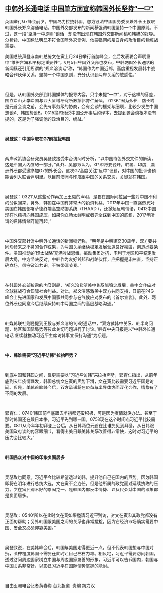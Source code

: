 <!--1623402640000-->
[中韩外长通电话 中国单方面宣称韩国外长坚持“一中”](https://www.rfa.org/mandarin/yataibaodao/hcm1-06112021051027.html)
------

<p>英国举行G7峰会前夕，中国尽力拉拢韩国。想方设法中国国务委员兼外长王毅跟韩国外长郑义溶通电话，中国外交部发布的新闻稿强调韩国坚持一个中国原则。不过，这一段“坚持一中原则”谈话，却没有出现在韩国外交部新闻稿和韩媒的报导。分析指，中国做法明显不符合国际外交惯例，他要强调的是自身的政治目的和统战需要。</p><p>美国总统拜登与南韩总统文在寅上月24日举行首脑峰会，会后发表联合声明重申“维护台海和平稳定重要性”。6月9日中国外交部也发布，中韩两国外长通话的新闻稿还引用所谓的“郑义溶谈话”称，“韩国作为中国近邻，高度重视发展韩中战略合作伙伴关系，坚持一个中国原则，充分认识到两岸关系的敏感性。”</p><p> </p><p>但是，从韩国外交部到韩国媒体的报导内容，只字未提“一中”，对于这样的落差，国立中山大学中国与亚太区域研究所教授郭育仁解读， 0236“因为外长、防长或是元首会谈之前，会先有事务级的协商，会有会谈的框架与细项，比较少发生中国想谈A、韩国想谈B。0315换句话说中国公开事后的译本，去提到这会谈根本没有提的，这是为了强调他的政治目的、统战。”</p><p> </p><p><strong>吴瑟致：中国争取在</strong><strong>G7</strong><strong>前拉拢韩国</strong></p><p> </p><p>两岸政策协会研究员吴瑟致接受本台访问时分析，“以中国特色外交文件的解读，这是中国大内宣的一部分。”此外，吴瑟致认为，G7即将要召开，韩国、印度、澳洲外长都受邀参加G7的外长会。这次G7高度关注“反中”议题，对中国的批评也预期会列入联合声明里。以目前澳洲与印度跟中国的关系交恶，关键就在韩国。</p><p> </p><p>吴瑟致：0321“从这些动作再加上王毅的声明，是要在国际间拉回一些对中国不利的分数回来。另外，韩国在中国有非常大的投资利益，2017年中国一直强烈反对美国在韩国部署萨德终端高空防御系统（THAAD ），还掀起反韩情绪，0413中国现在也藉机向韩国施压，如果你立场太鲜明或者完全踩到中国的底线，2017年所谓的反韩情绪可能再起。”</p><p> </p><p>中国外交部针对中韩外长通话的新闻稿还称，“明年是中韩建交30周年，双方要共同珍惜来之不易的合作成果，为两国关系继续稳定发展营造良好氛围，创造必要条件。美国推动的’印太战略’充满冷战思维，挑动集团对抗，不利于地区和平稳定发展大局，中方坚决反对。中韩作为友好邻邦和战略伙伴，应把握是非曲直，坚持正确立场，信守政治共识，不被带偏节奏。”</p><p> </p><p>在韩国外交部披露的内容则是，“郑义溶希望美中关系能稳定发展，美中合作应对全球挑战符合国际社会利益。对此，郑义溶感激美中双方共同支持，日前在P4G峰会上先进国家和发展中国家共同参与在气候应对发布的《首尔宣言》。此外，两位外长也同意今后继续保持韩中两国之间的高层战略沟通。”</p><p> </p><p>韩媒韩联社则是提到王毅与郑义溶的1小时通话中，“双方就韩中关系、韩半岛问题、地区和国际局势等彼此关切问题进行了讨论。”韩媒中央日报是以“中韩外长通电话 继续就推动习近平主席访韩事宜保持沟通”为标题。</p><p> </p><p><strong>中、韩谁需要“习近平访韩”拉抬声势？</strong></p><p> </p><p>到底中国和韩国之间，谁更需要以“习近平访韩”来拉抬声势，郭育仁指出，从前年底到去年疫情爆发，韩国总统文在寅的声势下滑，文在寅比较需要习近平国是访问。但是，美韩首脑峰会后，双方承诺将在疫苗与半导体方面深化合作，情势有了不同的发展。</p><p> </p><p>郭育仁：0740“韩国前年底跟去年初都还蛮积极，可是因为疫情就没办法。甚至于那时韩国还在跟日本争，习近平先到哪一国。0758现在这个时间点习近平比较需要。0811从今年年初拜登上台后，从日韩两位元首在比谁先见到拜登，从日韩跟美国政府谈的内容跟细节，看得出美日跟美韩关系改善得非常快，这时对习近平的压力会比较大。”</p><p> </p><p><strong>韩国民众对中国的印象负面居多</strong></p><p> </p><p>吴瑟致也同意，习近平会比较希望透过访韩，提升他自己在国内的声势。因为韩国即将在明年进行总统大选，文在寅不会连任，但是他所属的政党面对延续执政的压力。文在寅民调不好的原因之一，是韩国内部反中情势、以及民众对中国的印象都是负面居多。</p><p> </p><p>吴瑟致：0540“所以在此时文在寅如果邀请习近平到访，对文在寅和其政党都没有正面的帮助；另外韩国跟美国之间的关系也非常尴尬，因为它经济市场确实需要中国、安全又必须仰靠美国。”</p><p> </p><p>吴瑟致说，在美韩峰会后，韩国与美国走得更近一点，但不代表韩国想与中国对抗，某种程度韩国不需要在此时让自己左右为难。相反地，习近平需要访问韩国，透过访问周边国家树立中国与周边国家友善的形象，习近平可以告诉国内，韩国与中国关系非常好，以彰显习近平在国际情势掌握的能耐。</p><p> </p><p>自由亚洲电台记者黄春梅 台北报道  责编 胡力汉</p><p> </p><p> </p><p> </p><p> </p>
